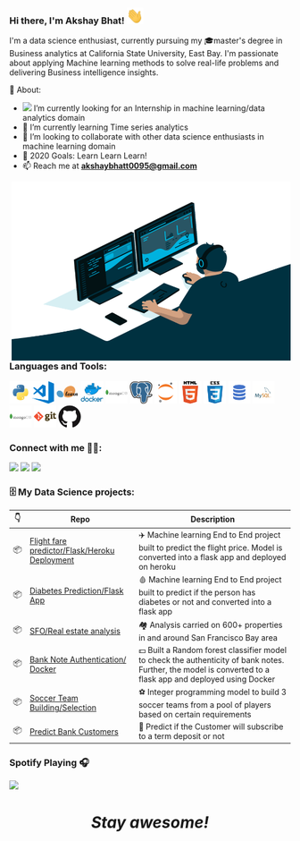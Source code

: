 ### Hi there, I'm Akshay Bhat! <img src="https://github.com/akshaybhatt0095/PYTHON-A-Z/blob/master/Hi.gif" width="30px">

I'm a data science enthusiast, currently pursuing my 🎓master's degree in Business analytics at California State University, East Bay.
I'm passionate about applying Machine learning methods to solve real-life problems and delivering Business intelligence insights.

🧐 About:

- <img src="https://media.giphy.com/media/WUlplcMpOCEmTGBtBW/giphy.gif" width="30"> I’m currently looking for an Internship in machine learning/data analytics domain
- 🌱 I’m currently learning Time series analytics
- 👯 I’m looking to collaborate with other data science enthusiasts in machine learning domain
- 🥅 2020 Goals: Learn Learn Learn!
- 📫 Reach me at **akshaybhatt0095@gmail.com**

<img align="right" alt="GIF" src="https://github.com/akshaybhatt0095/PYTHON-A-Z/blob/master/code.gif?raw=true" width="500" height="320" />

### Languages and Tools:

<img target="_blank" width="40px" src="https://raw.githubusercontent.com/github/explore/80688e429a7d4ef2fca1e82350fe8e3517d3494d/topics/python/python.png"/><img target="_blank" width="40px" src="https://raw.githubusercontent.com/github/explore/80688e429a7d4ef2fca1e82350fe8e3517d3494d/topics/visual-studio-code/visual-studio-code.png"/> 
<img height="40" src="https://raw.githubusercontent.com/github/explore/80688e429a7d4ef2fca1e82350fe8e3517d3494d/topics/scikit-learn/scikit-learn.png">
<img height="40" src="https://raw.githubusercontent.com/github/explore/80688e429a7d4ef2fca1e82350fe8e3517d3494d/topics/docker/docker.png">
<img height="40" src="https://raw.githubusercontent.com/github/explore/80688e429a7d4ef2fca1e82350fe8e3517d3494d/topics/mongodb/mongodb.png">
<img height="40" src="https://raw.githubusercontent.com/github/explore/80688e429a7d4ef2fca1e82350fe8e3517d3494d/topics/postgresql/postgresql.png">
<img height="40" src="https://raw.githubusercontent.com/github/explore/80688e429a7d4ef2fca1e82350fe8e3517d3494d/topics/jupyter-notebook/jupyter-notebook.png">
<img target="_blank" width="40px" src="https://raw.githubusercontent.com/github/explore/80688e429a7d4ef2fca1e82350fe8e3517d3494d/topics/html/html.png"/>
<img target="_blank" width="40px" src="https://raw.githubusercontent.com/github/explore/80688e429a7d4ef2fca1e82350fe8e3517d3494d/topics/css/css.png"/>
<img target="_blank" width="40px" src="https://raw.githubusercontent.com/github/explore/80688e429a7d4ef2fca1e82350fe8e3517d3494d/topics/sql/sql.png"/>
<img target="_blank" width="40px" src="https://raw.githubusercontent.com/github/explore/80688e429a7d4ef2fca1e82350fe8e3517d3494d/topics/mysql/mysql.png"/>
<img target="_blank" width="40px" src="https://raw.githubusercontent.com/github/explore/80688e429a7d4ef2fca1e82350fe8e3517d3494d/topics/mongodb/mongodb.png"/>
<img target="_blank" width="40px" src="https://raw.githubusercontent.com/github/explore/80688e429a7d4ef2fca1e82350fe8e3517d3494d/topics/git/git.png"/>
<img target="_blank" width="40px" src="https://raw.githubusercontent.com/github/explore/78df643247d429f6cc873026c0622819ad797942/topics/github/github.png"/>

### Connect with me 🤝📱:
[<img target="_blank" src="https://img.icons8.com/doodle/64/000000/linkedin-circled.png"/>](https://www.linkedin.com/in/akshay-bhat95/)
[<img target="_blank" src="https://img.icons8.com/color/64/000000/instagram"/>](https://www.instagram.com/akshayy_gb/)
<a href="mailto:akshaybhatt0095@gmail.com"> <img src="https://img.icons8.com/fluent/48/000000/gmail.png" width="4%"/> </a>

### 🗄 My Data Science projects:

|👇 |Repo| Description|
|---|---|---|
| 📦  | [Flight fare predictor/Flask/Heroku Deployment](https://github.com/akshaybhatt0095/FLIGHT-FARE-PREDICTION-HEROKU-DEPLOYMENT) |  ✈️ Machine learning End to End project built to predict the flight price. Model is converted into a flask app and deployed on heroku  |
| 📦  | [ Diabetes Prediction/Flask App](https://github.com/akshaybhatt0095/DIABETES-PREDICTION-FLASK-APP) |  🩸 Machine learning End to End project built to predict if the person has diabetes or not and converted into a flask app  |
| 📦 | [SFO/Real estate analysis](https://github.com/akshaybhatt0095/REAL-ESTATE-ANALYSIS-SFO) | 🏘️ Analysis carried on 600+ properties in and around San Francisco Bay area |
| 📦 | [Bank Note Authentication/ Docker](https://github.com/akshaybhatt0095/BANK-NOTE-AUTHENTICATION-WITH-DOCKER-DEPLOYMENT) | 💵 Built a Random forest classifier model to check the authenticity of bank notes. Further, the model is converted to a flask app and deployed using Docker  |
| 📦 | [ Soccer Team Building/Selection](https://github.com/akshaybhatt0095/INTEGER-PROGRAMMING-MODEL-FOR-TEAM-SELECTION) | ⚽ Integer programming model to build 3 soccer teams from a pool of players based on certain requirements  |
| 📦  | [ Predict Bank Customers ](https://github.com/akshaybhatt0095/MACHINE-LEARNING-PROJECTS/tree/master/Predict%20Bank%20Customers) |  🏦  Predict if the Customer will subscribe to a term deposit or not |

### Spotify Playing 🎧
[<img src="https://now-playing-codestackr.vercel.app/api/spotify-playing"/>](https://open.spotify.com/user/Akshaybhatt)

<h1 align='center'><i>Stay awesome!</i></h1>
